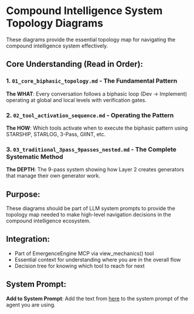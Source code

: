 # Compound Intelligence System Topology Diagrams

These diagrams provide the essential topology map for navigating the compound intelligence system effectively.

## Core Understanding (Read in Order):

### 1. `01_core_biphasic_topology.md` - The Fundamental Pattern
**The WHAT**: Every conversation follows a biphasic loop (Dev → Implement) operating at global and local levels with verification gates.

### 2. `02_tool_activation_sequence.md` - Operating the Pattern  
**The HOW**: Which tools activate when to execute the biphasic pattern using STARSHIP, STARLOG, 3-Pass, GIINT, etc.

### 3. `03_traditional_3pass_9passes_nested.md` - The Complete Systematic Method
**The DEPTH**: The 9-pass system showing how Layer 2 creates generators that manage their own generator work.

## Purpose:
These diagrams should be part of LLM system prompts to provide the topology map needed to make high-level navigation decisions in the compound intelligence ecosystem.

## Integration:
- Part of EmergenceEngine MCP via view_mechanics() tool
- Essential context for understanding where you are in the overall flow
- Decision tree for knowing which tool to reach for next

## System Prompt:
**Add to System Prompt**: Add the text from [here](https://github.com/sancovp/emergence-engine/blob/master/emergence_engine/3_pass_autonomous_research_system_v01/diagrams/00_complete_system_topology.md) to the system prompt of the agent you are using.
